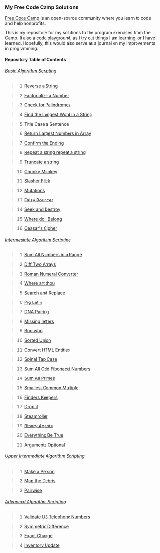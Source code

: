 ### My Free Code Camp Solutions

[Free Code Camp](http://www.freecodecamp.com/) is an open-source community where you learn to code and help nonprofits.

This is my repository for my solutions to the program exercises from the Camp. It also a code playground, as I try out things I am learning, or I have learned. Hopefully, this would also serve as a journal on my improvements in programming.

#### Repository Table of Contents
###### [Basic Algorithm Scripting](https://github.com/dcnr/FreeCodeCamp/tree/master/src/bonfires/basic-algorithm-scripting)

>1. [Reverse a String](https://github.com/dcnr/FreeCodeCamp/blob/master/src/bonfires/basic-algorithm-scripting/02-reverse-a-string.js)

>2. [Factorialize a Number](https://github.com/dcnr/FreeCodeCamp/blob/master/src/bonfires/basic-algorithm-scripting/03-factorialize-a-number.js)

>3. [Check for Palindromes](https://github.com/dcnr/FreeCodeCamp/blob/master/src/bonfires/basic-algorithm-scripting/04-check-for-palindromes.js)

>4. [Find the Longest Word in a String](https://github.com/dcnr/FreeCodeCamp/blob/master/src/bonfires/basic-algorithm-scripting/05-find-the-longest-word-in-a-string.js)

>5. [Title Case a Sentence](https://github.com/dcnr/FreeCodeCamp/blob/master/src/bonfires/basic-algorithm-scripting/06-title-case-a-sentence.js)

>6. [Return Largest Numbers in Array](https://github.com/dcnr/FreeCodeCamp/blob/master/src/bonfires/basic-algorithm-scripting/07-return-largest-numbers-in-arrays.js)

>7. [Confirm the Ending](https://github.com/dcnr/FreeCodeCamp/blob/master/src/bonfires/basic-algorithm-scripting/08-confirm-the-ending.js)

>8. [Repeat a string repeat a string](https://github.com/dcnr/FreeCodeCamp/blob/master/src/bonfires/basic-algorithm-scripting/09-repeat-a-string-repeat-a-string.js)

>9. [Truncate a string](https://github.com/dcnr/FreeCodeCamp/blob/master/src/bonfires/basic-algorithm-scripting/10-truncate-a-string.js)

>10. [Chunky Monkey](https://github.com/dcnr/FreeCodeCamp/blob/master/src/bonfires/basic-algorithm-scripting/11-chunky-monkey.js)

>11. [Slasher Flick](https://github.com/dcnr/FreeCodeCamp/blob/master/src/bonfires/basic-algorithm-scripting/12-slasher-flick.js)

>12. [Mutations](https://github.com/dcnr/FreeCodeCamp/blob/master/src/bonfires/basic-algorithm-scripting/13-mutations.js)

>13. [Falsy Bouncer](https://github.com/dcnr/FreeCodeCamp/blob/master/src/bonfires/basic-algorithm-scripting/14-falsy-bouncer.js)

>14. [Seek and Destroy](https://github.com/dcnr/FreeCodeCamp/blob/master/src/bonfires/basic-algorithm-scripting/15-seek-and-destroy.js)

>15. [Where do I Belong](https://github.com/dcnr/FreeCodeCamp/blob/master/src/bonfires/basic-algorithm-scripting/16-where-do-i-belong.js)

>16. [Ceasar's Cipher](https://github.com/dcnr/FreeCodeCamp/blob/master/src/bonfires/basic-algorithm-scripting/17-ceasar-cipher.js)

###### [Intermediate Algorithm Scripting](https://github.com/dcnr/FreeCodeCamp/tree/master/src/bonfires/intermediate-algorithm-scripting)

>1. [Sum All Numbers in a Range](https://github.com/dcnr/FreeCodeCamp/blob/master/src/bonfires/intermediate-algorithm-scripting/01-sum-all-numbers-in-a-range.js)

>2. [Diff Two Arrays](https://github.com/dcnr/FreeCodeCamp/blob/master/src/bonfires/intermediate-algorithm-scripting/02-diff-two-arrays.js)

>3. [Roman Numeral Converter](https://github.com/dcnr/FreeCodeCamp/blob/master/src/bonfires/intermediate-algorithm-scripting/03-roman-numeral-converter.js)

>4. [Where art thou](https://github.com/dcnr/FreeCodeCamp/blob/master/src/bonfires/intermediate-algorithm-scripting/04-where-art-thou.js)

>5. [Search and Replace](https://github.com/dcnr/FreeCodeCamp/blob/master/src/bonfires/intermediate-algorithm-scripting/05-search-and-replace.js)

>6. [Pig Latin](https://github.com/dcnr/FreeCodeCamp/blob/master/src/bonfires/intermediate-algorithm-scripting/06-pig-latin.js)

>7. [DNA Pairing](https://github.com/dcnr/FreeCodeCamp/blob/master/src/bonfires/intermediate-algorithm-scripting/07-dna-pairing.js)

>8. [Missing letters](https://github.com/dcnr/FreeCodeCamp/blob/master/src/bonfires/intermediate-algorithm-scripting/08-missing-letters.js)

>9. [Boo who](https://github.com/dcnr/FreeCodeCamp/blob/master/src/bonfires/intermediate-algorithm-scripting/09-boo-who.js)

>10. [Sorted Union](https://github.com/dcnr/FreeCodeCamp/blob/master/src/bonfires/intermediate-algorithm-scripting/10-sorted-union.js)

>11. [Convert HTML Entities](https://github.com/dcnr/FreeCodeCamp/blob/master/src/bonfires/intermediate-algorithm-scripting/11-convert-html-entities.js)

>12. [Spinal Tap Case](https://github.com/dcnr/FreeCodeCamp/blob/master/src/bonfires/intermediate-algorithm-scripting/12-spinal-tap-case.js)

>13. [Sum All Odd Fibonacci Numbers](https://github.com/dcnr/FreeCodeCamp/blob/master/src/bonfires/intermediate-algorithm-scripting/13-sum-all-odd-fibonacci-numbers.js)

>14. [Sum All Primes](https://github.com/dcnr/FreeCodeCamp/blob/master/src/bonfires/intermediate-algorithm-scripting/14-sum-all-primes.js)

>15. [Smallest Common Multiple](https://github.com/dcnr/FreeCodeCamp/blob/master/src/bonfires/intermediate-algorithm-scripting/15-smallest-common-multiple.js)

>16. [Finders Keepers](https://github.com/dcnr/FreeCodeCamp/blob/master/src/bonfires/intermediate-algorithm-scripting/16-finders-keepers.js)

>17. [Drop it](https://github.com/dcnr/FreeCodeCamp/blob/master/src/bonfires/intermediate-algorithm-scripting/17-drop-it.js)

>18. [Steamroller](https://github.com/dcnr/FreeCodeCamp/blob/master/src/bonfires/intermediate-algorithm-scripting/18-steamroller.js)

>19. [Binary Agents](https://github.com/dcnr/FreeCodeCamp/blob/master/src/bonfires/intermediate-algorithm-scripting/19-binary-agents.js)

>20. [Everything Be True](https://github.com/dcnr/FreeCodeCamp/blob/master/src/bonfires/intermediate-algorithm-scripting/20-everything-be-true.js)

>21. [Arguments Optional](https://github.com/dcnr/FreeCodeCamp/blob/master/src/bonfires/intermediate-algorithm-scripting/21-arguments-optional.js)

###### [Upper Intermediate Algorithm Scripting](https://github.com/dcnr/FreeCodeCamp/tree/master/src/bonfires/upper-intermediate-algorithm-scripting)

>1. [Make a Person](https://github.com/dcnr/FreeCodeCamp/blob/master/src/bonfires/upper-intermediate-algorithm-scripting/01-make-a-person.js)

>2. [Map the Debris](https://github.com/dcnr/FreeCodeCamp/blob/master/src/bonfires/upper-intermediate-algorithm-scripting/02-map-the-debris.js)

>3. [Pairwise](https://github.com/dcnr/FreeCodeCamp/blob/master/src/bonfires/upper-intermediate-algorithm-scripting/03-pairwise.js)

###### [Advanced Algorithm Scripting](https://github.com/dcnr/FreeCodeCamp/tree/master/src/bonfires/advanced-algorithm-scripting)

>1. [Validate US Telephone Numbers](https://github.com/dcnr/FreeCodeCamp/blob/master/src/bonfires/advanced-algorithm-scripting/01-validate-us-telephone-numbers.js)

>2. [Symmetric Difference](https://github.com/dcnr/FreeCodeCamp/blob/master/src/bonfires/advanced-algorithm-scripting/02-symmetric-difference.js)

>3. [Exact Change](https://github.com/dcnr/FreeCodeCamp/blob/master/src/bonfires/advanced-algorithm-scripting/03-exact-change.js)

>4. [Inventory Update](https://github.com/dcnr/FreeCodeCamp/blob/master/src/bonfires/advanced-algorithm-scripting/04-inventory-update.js)

